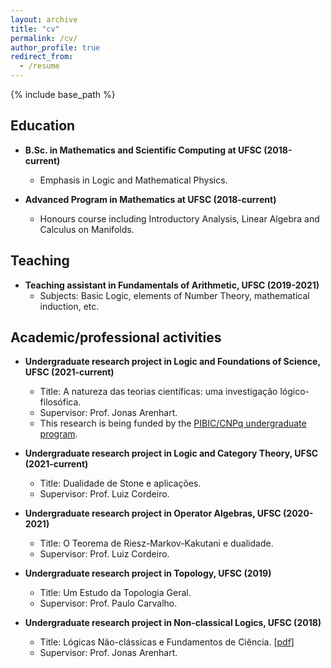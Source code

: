 ```yaml
---
layout: archive
title: "cv"
permalink: /cv/
author_profile: true
redirect_from:
  - /resume
---
```


{% include base_path %}

## Education

* **B.Sc. in Mathematics and Scientific Computing at UFSC (2018-current)**
  * Emphasis in Logic and Mathematical Physics. 

* **Advanced Program in Mathematics at UFSC (2018-current)** 
  *  Honours course including Introductory Analysis, Linear Algebra and Calculus on Manifolds.

## Teaching

* **Teaching assistant in Fundamentals of Arithmetic, UFSC (2019-2021)**
  * Subjects: Basic Logic, elements of Number Theory, mathematical induction, etc. 

## Academic/professional activities

* **Undergraduate research project in Logic and Foundations of Science, UFSC (2021-current)**
  * Title: A natureza das teorias científicas: uma investigação lógico-filosófica. 
  * Supervisor: Prof. Jonas Arenhart. 
  * This research is being funded by the [PIBIC/CNPq undergraduate program](http://pibic.propesq.ufsc.br/).

* **Undergraduate research project in Logic and Category Theory, UFSC (2021-current)**
  * Title: Dualidade de Stone e aplicações. 
  * Supervisor: Prof. Luiz Cordeiro. 

* **Undergraduate research project in Operator Algebras, UFSC (2020-2021)** 
  * Title: O Teorema de Riesz-Markov-Kakutani e dualidade. 
  * Supervisor: Prof. Luiz Cordeiro. 

* **Undergraduate research project in Topology, UFSC (2019)** 
  * Title: Um Estudo da Topologia Geral. 
  * Supervisor: Prof. Paulo Carvalho.

* **Undergraduate research project in Non-classical Logics, UFSC (2018)** 
  * Title: Lógicas Não-clássicas e Fundamentos de Ciência. [[pdf](https://www.academia.edu/41484025/Sobre_as_L%C3%B3gicas_Polivalentes_O_Caso_Proposicional)]
  * Supervisor: Prof. Jonas Arenhart. 
